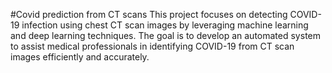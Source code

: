 #Covid prediction from CT scans
This project focuses on detecting COVID-19 infection using chest CT scan images by leveraging machine learning and deep learning techniques. 
The goal is to develop an automated system to assist medical professionals in identifying COVID-19 from CT scan images efficiently and accurately.
